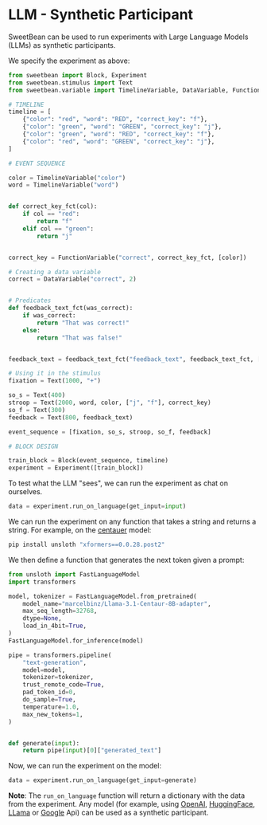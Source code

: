 # LLM - Synthetic Participant

SweetBean can be used to run experiments with Large Language Models (LLMs) as synthetic participants.

We specify the experiment as above:

```python
from sweetbean import Block, Experiment
from sweetbean.stimulus import Text
from sweetbean.variable import TimelineVariable, DataVariable, FunctionVariable

# TIMELINE
timeline = [
    {"color": "red", "word": "RED", "correct_key": "f"},
    {"color": "green", "word": "GREEN", "correct_key": "j"},
    {"color": "green", "word": "RED", "correct_key": "f"},
    {"color": "red", "word": "GREEN", "correct_key": "j"},
]

# EVENT SEQUENCE

color = TimelineVariable("color")
word = TimelineVariable("word")


def correct_key_fct(col):
    if col == "red":
        return "f"
    elif col == "green":
        return "j"


correct_key = FunctionVariable("correct", correct_key_fct, [color])

# Creating a data variable
correct = DataVariable("correct", 2)


# Predicates
def feedback_text_fct(was_correct):
    if was_correct:
        return "That was correct!"
    else:
        return "That was false!"


feedback_text = feedback_text_fct("feedback_text", feedback_text_fct, [correct])

# Using it in the stimulus
fixation = Text(1000, "+")

so_s = Text(400)
stroop = Text(2000, word, color, ["j", "f"], correct_key)
so_f = Text(300)
feedback = Text(800, feedback_text)

event_sequence = [fixation, so_s, stroop, so_f, feedback]

# BLOCK DESIGN

train_block = Block(event_sequence, timeline)
experiment = Experiment([train_block])
```

To test what the LLM "sees", we can run the experiment as chat on ourselves.

```python
data = experiment.run_on_language(get_input=input)
```

We can run the experiment on any function that takes a string and returns a string. For example, on the
[centauer](https://marcelbinz.github.io/centaur) model:

```bash
pip install unsloth "xformers==0.0.28.post2"
```

We then define a function that generates the next token given a prompt:

```python
from unsloth import FastLanguageModel
import transformers

model, tokenizer = FastLanguageModel.from_pretrained(
    model_name="marcelbinz/Llama-3.1-Centaur-8B-adapter",
    max_seq_length=32768,
    dtype=None,
    load_in_4bit=True,
)
FastLanguageModel.for_inference(model)

pipe = transformers.pipeline(
    "text-generation",
    model=model,
    tokenizer=tokenizer,
    trust_remote_code=True,
    pad_token_id=0,
    do_sample=True,
    temperature=1.0,
    max_new_tokens=1,
)


def generate(input):
    return pipe(input)[0]["generated_text"]
```

Now, we can run the experiment on the model:

```python
data = experiment.run_on_language(get_input=generate)
```

**Note**: The `run_on_language` function will return a dictionary with the data from the experiment. Any model
(for example,
using [OpenAI](https://platform.openai.com/docs/overview), [HuggingFace](https://huggingface.co/), [LLama](https://www.llama-api.com/)
or [Google](https://console.cloud.google.com/apis/library) Api) can be used as a synthetic participant.

